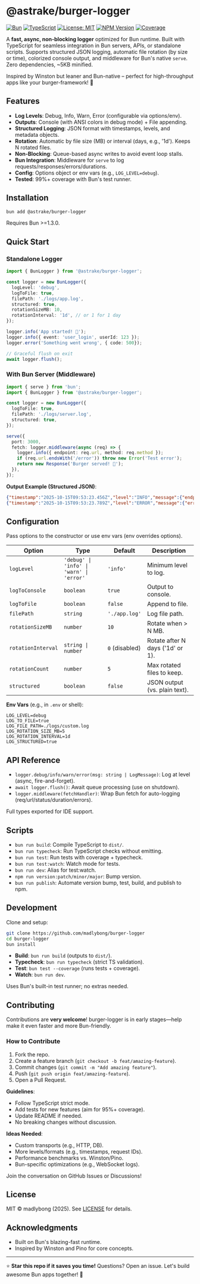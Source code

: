 # @astrake/burger-logger

[![Bun](https://img.shields.io/badge/Bun-%3E=1.3-green?style=flat&logo=bun)](https://bun.sh)
[![TypeScript](https://img.shields.io/badge/TypeScript-5.0+-blue?style=flat&logo=typescript)](https://www.typescriptlang.org)
[![License: MIT](https://img.shields.io/badge/License-MIT-yellow.svg)](https://opensource.org/licenses/MIT)
[![NPM Version](https://img.shields.io/npm/v/@astrake/burger-logger.svg)](https://www.npmjs.com/package/@astrake/burger-logger)
[![Coverage](https://img.shields.io/badge/Coverage-99%25-brightgreen)](https://github.com/madlybong/burger-logger)

A **fast, async, non-blocking logger** optimized for Bun runtime. Built with TypeScript for seamless integration in Bun servers, APIs, or standalone scripts. Supports structured JSON logging, automatic file rotation (by size or time), colorized console output, and middleware for Bun's native `serve`. Zero dependencies, ~5KB minified.

Inspired by Winston but leaner and Bun-native – perfect for high-throughput apps like your burger-framework! 🍔

## Features
- **Log Levels**: Debug, Info, Warn, Error (configurable via options/env).
- **Outputs**: Console (with ANSI colors in debug mode) + File appending.
- **Structured Logging**: JSON format with timestamps, levels, and metadata objects.
- **Rotation**: Automatic by file size (MB) or interval (days, e.g., '1d'). Keeps N rotated files.
- **Non-Blocking**: Queue-based async writes to avoid event loop stalls.
- **Bun Integration**: Middleware for `serve` to log requests/responses/errors/durations.
- **Config**: Options object or env vars (e.g., `LOG_LEVEL=debug`).
- **Tested**: 99%+ coverage with Bun's test runner.

## Installation
```bash
bun add @astrake/burger-logger
```

Requires Bun >=1.3.0.

## Quick Start
### Standalone Logger
```typescript
import { BunLogger } from '@astrake/burger-logger';

const logger = new BunLogger({
  logLevel: 'debug',
  logToFile: true,
  filePath: './logs/app.log',
  structured: true,
  rotationSizeMB: 10,
  rotationInterval: '1d', // or 1 for 1 day
});

logger.info('App started! 🚀');
logger.info({ event: 'user_login', userId: 123 });
logger.error('Something went wrong', { code: 500});

// Graceful flush on exit
await logger.flush();
```

### With Bun Server (Middleware)
```typescript
import { serve } from 'bun';
import { BunLogger } from '@astrake/burger-logger';

const logger = new BunLogger({
  logToFile: true,
  filePath: './logs/server.log',
  structured: true,
});

serve({
  port: 3000,
  fetch: logger.middleware(async (req) => {
    logger.info({ endpoint: req.url, method: req.method });
    if (req.url.endsWith('/error')) throw new Error('Test error');
    return new Response('Burger served! 🍔');
  }),
});
```

**Output Example (Structured JSON)**:
```json
{"timestamp":"2025-10-15T09:53:23.456Z","level":"INFO","message":{"endpoint":"/api/users","method":"GET"}}
{"timestamp":"2025-10-15T09:53:23.789Z","level":"ERROR","message":{"error":"Test error"}}
```

## Configuration
Pass options to the constructor or use env vars (env overrides options).

| Option              | Type                  | Default       | Description |
|---------------------|-----------------------|---------------|-------------|
| `logLevel`         | `'debug' \| 'info' \| 'warn' \| 'error'` | `'info'`     | Minimum level to log. |
| `logToConsole`     | `boolean`            | `true`       | Output to console. |
| `logToFile`        | `boolean`            | `false`      | Append to file. |
| `filePath`         | `string`             | `'./app.log'`| Log file path. |
| `rotationSizeMB`   | `number`             | `10`         | Rotate when > N MB. |
| `rotationInterval` | `string \| number`   | `0` (disabled)| Rotate after N days ('1d' or 1). |
| `rotationCount`    | `number`             | `5`          | Max rotated files to keep. |
| `structured`       | `boolean`            | `false`      | JSON output (vs. plain text). |

**Env Vars** (e.g., in `.env` or shell):
```
LOG_LEVEL=debug
LOG_TO_FILE=true
LOG_FILE_PATH=./logs/custom.log
LOG_ROTATION_SIZE_MB=5
LOG_ROTATION_INTERVAL=1d
LOG_STRUCTURED=true
```

## API Reference
- `logger.debug/info/warn/error(msg: string | LogMessage)`: Log at level (async, fire-and-forget).
- `await logger.flush()`: Await queue processing (use on shutdown).
- `logger.middleware(fetchHandler)`: Wrap Bun fetch for auto-logging (req/url/status/duration/errors).

Full types exported for IDE support.

## Scripts
- `bun run build`: Compile TypeScript to `dist/`.
- `bun run typecheck`: Run TypeScript checks without emitting.
- `bun run test`: Run tests with coverage + typecheck.
- `bun run test:watch`: Watch mode for tests.
- `bun run dev`: Alias for test:watch.
- `npm run version:patch/minor/major`: Bump version.
- `bun run publish`: Automate version bump, test, build, and publish to npm.

## Development
Clone and setup:
```bash
git clone https://github.com/madlybong/burger-logger
cd burger-logger
bun install
```

- **Build**: `bun run build` (outputs to `dist/`).
- **Typecheck**: `bun run typecheck` (strict TS validation).
- **Test**: `bun test --coverage` (runs tests + coverage).
- **Watch**: `bun run dev`.

Uses Bun's built-in test runner; no extras needed.

## Contributing
Contributions are **very welcome**! burger-logger is in early stages—help make it even faster and more Bun-friendly.

### How to Contribute
1. Fork the repo.
2. Create a feature branch (`git checkout -b feat/amazing-feature`).
3. Commit changes (`git commit -m "Add amazing feature"`).
4. Push (`git push origin feat/amazing-feature`).
5. Open a Pull Request.

**Guidelines**:
- Follow TypeScript strict mode.
- Add tests for new features (aim for 95%+ coverage).
- Update README if needed.
- No breaking changes without discussion.

**Ideas Needed**:
- Custom transports (e.g., HTTP, DB).
- More levels/formats (e.g., timestamps, request IDs).
- Performance benchmarks vs. Winston/Pino.
- Bun-specific optimizations (e.g., WebSocket logs).

Join the conversation on GitHub Issues or Discussions!

## License
MIT © madlybong (2025). See [LICENSE](LICENSE) for details.

## Acknowledgments
- Built on Bun's blazing-fast runtime.
- Inspired by Winston and Pino for core concepts.

---

⭐ **Star this repo if it saves you time!** Questions? Open an issue. Let's build awesome Bun apps together! 🍔